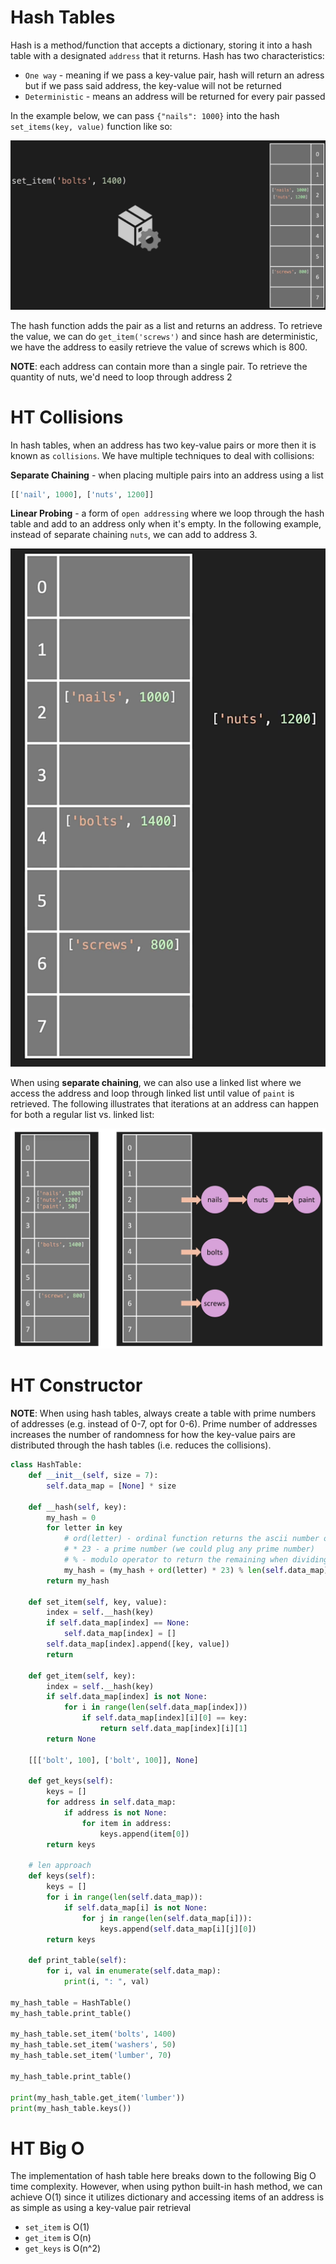 # Hash Tables

Hash is a method/function that accepts a dictionary, storing it into a hash table with a designated `address` that it returns. Hash has two characteristics:

- `One way` - meaning if we pass a key-value pair, hash will return an adress but if we pass said address, the key-value will not be returned
- `Deterministic` - means an address will be returned for every pair passed

In the example below, we can pass `{"nails": 1000}` into the hash `set_items(key, value)` function like so:

![Hash Function](./hash-function.png)

The hash function adds the pair as a list and returns an address. To retrieve the value, we can do `get_item('screws')` and since hash are deterministic, we have the address to easily retrieve the value of screws which is 800.

**NOTE**: each address can contain more than a single pair. To retrieve the quantity of nuts, we'd need to loop through address 2

# HT Collisions

In hash tables, when an address has two key-value pairs or more then it is known as `collisions`. We have multiple techniques to deal with collisions:

**Separate Chaining** - when placing multiple pairs into an address using a list

```python
[['nail', 1000], ['nuts', 1200]]
```

**Linear Probing** - a form of `open addressing` where we loop through the hash table and add to an address only when it's empty. In the following example, instead of separate chaining `nuts`, we can add to address 3.

![Linear Probing](./linear-probing.png)

When using **separate chaining**, we can also use a linked list where we access the address and loop through linked list until value of `paint` is retrieved. The following illustrates that iterations at an address can happen for both a regular list vs. linked list:

![Separate Chaining List vs. Linked List](./separate-chaining.png)

# HT Constructor

**NOTE**: When using hash tables, always create a table with prime numbers of addresses (e.g. instead of 0-7, opt for 0-6). Prime number of addresses increases the number of randomness for how the key-value pairs are distributed through the hash tables (i.e. reduces the collisions).

```python
class HashTable:
    def __init__(self, size = 7):
        self.data_map = [None] * size

    def __hash(self, key):
        my_hash = 0
        for letter in key
            # ord(letter) - ordinal function returns the ascii number of a letter
            # * 23 - a prime number (we could plug any prime number)
            # % - modulo operator to return the remaining when dividing. When dividing by our size of 7, modulo will return remainders of 0-6 (our address space)
            my_hash = (my_hash + ord(letter) * 23) % len(self.data_map)
        return my_hash

    def set_item(self, key, value):
        index = self.__hash(key)
        if self.data_map[index] == None:
            self.data_map[index] = []
        self.data_map[index].append([key, value])
        return

    def get_item(self, key):
        index = self.__hash(key)
        if self.data_map[index] is not None:
            for i in range(len(self.data_map[index]))
                if self.data_map[index][i][0] == key:
                    return self.data_map[index][i][1]
        return None

    [[['bolt', 100], ['bolt', 100]], None]

    def get_keys(self):
        keys = []
        for address in self.data_map:
            if address is not None:
                for item in address:
                    keys.append(item[0])
        return keys

    # len approach
    def keys(self):
        keys = []
        for i in range(len(self.data_map)):
            if self.data_map[i] is not None:
                for j in range(len(self.data_map[i])):
                    keys.append(self.data_map[i][j][0])
        return keys

    def print_table(self):
        for i, val in enumerate(self.data_map):
            print(i, ": ", val)

my_hash_table = HashTable()
my_hash_table.print_table()

my_hash_table.set_item('bolts', 1400)
my_hash_table.set_item('washers', 50)
my_hash_table.set_item('lumber', 70)

my_hash_table.print_table()

print(my_hash_table.get_item('lumber'))
print(my_hash_table.keys())
```

# HT Big O

The implementation of hash table here breaks down to the following Big O time complexity. However, when using python built-in hash method, we can achieve O(1) since it utilizes dictionary and accessing items of an address is as simple as using a key-value pair retrieval

- `set_item` is O(1)
- `get_item` is O(n)
- `get_keys` is O(n^2)

